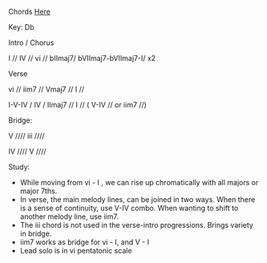 Chords [Here](https://www.youtube.com/watch?v=cFYcMQnSid0)

Key: Db


Intro / Chorus

I // IV // vi // bIImaj7/ bVIImaj7-bVIImaj7-I/ x2

Verse

vi // iim7 // Vmaj7 // I // 

I-V-IV / IV / IImaj7 // I // ( V-IV //  or iim7 //)


Bridge: 

V //// iii //// 

IV //// V //// 

Study: 
- While moving from vi - I , we can rise up chromatically with all majors or major 7ths. 
- In verse, the main melody lines, can be joined in two ways. When there is a sense of continuity, use V-IV combo. When wanting to shift to another melody line, use iim7. 
- The iii chord is not used in the verse-intro progressions. Brings variety in bridge.
- iim7 works as bridge for vi - I, and V - I 
- Lead solo is in vi pentatonic scale 